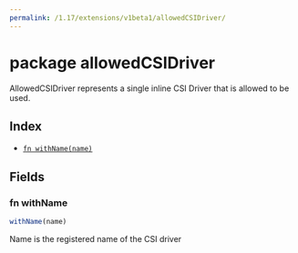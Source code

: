 ```yaml
---
permalink: /1.17/extensions/v1beta1/allowedCSIDriver/
---
```


# package allowedCSIDriver

AllowedCSIDriver represents a single inline CSI Driver that is allowed to be used.

## Index

* [`fn withName(name)`](#fn-withname)

## Fields

### fn withName

```ts
withName(name)
```

Name is the registered name of the CSI driver